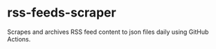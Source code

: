 # rss-feeds-scraper

Scrapes and archives RSS feed content to json files daily using GitHub Actions.